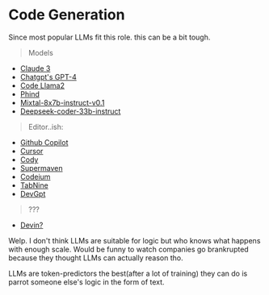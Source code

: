 # Code Generation
Since most popular LLMs fit this role. this can be a bit tough.

> Models

- [Claude 3](https://www.anthropic.com/news/claude-3-family)
- [Chatgpt's GPT-4](https://openai.com/research/gpt-4)
- [Code Llama2](https://about.fb.com/news/2023/08/code-llama-ai-for-coding/)
- [Phind](https://www.phind.com/search?home=true)
- [Mixtal-8x7b-instruct-v0.1](https://huggingface.co/mistralai/Mixtral-8x7B-Instruct-v0.1)
- [Deepseek-coder-33b-instruct](https://huggingface.co/deepseek-ai/deepseek-coder-33b-instruct)

> Editor..ish:

- [Github Copilot](https://github.com/features/copilot)
- [Cursor](https://cursor.sh)
- [Cody](https://sourcegraph.com/cody)
- [Supermaven](https://supermaven.com)
- [Codeium](https://codeium.com)
- [TabNine](https://www.tabnine.com)
- [DevGpt](https://www.devgpt.com)

> ???
- [Devin?](https://x.com/cognition_labs/status/1767548763134964000?s=20)

Welp. I don't think LLMs are suitable for logic but who knows what happens with enough scale. Would be funny to watch companies go brankrupted because they thought LLMs can actually reason tho.

LLMs are token-predictors the best(after a lot of training) they can do is parrot someone else's logic in the form of text.